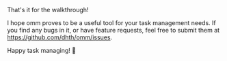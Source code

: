 That's it for the walkthrough!
		
I hope omm proves to be a useful tool for your task management needs. If you
find any bugs in it, or have feature requests, feel free to submit them at
https://github.com/dhth/omm/issues.

Happy task managing! 👋
